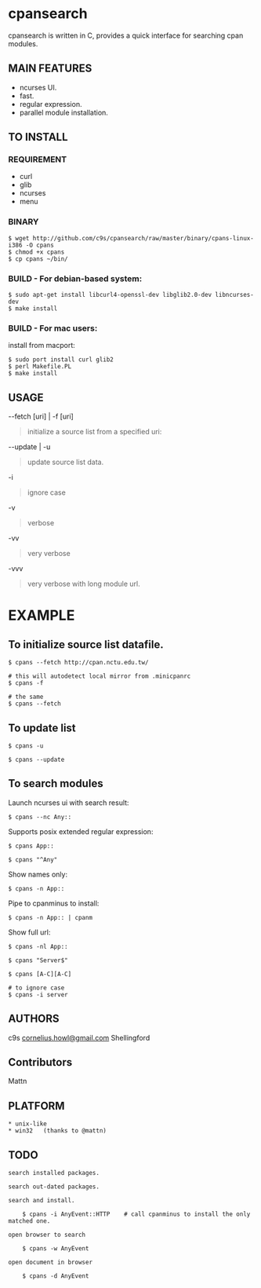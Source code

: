 
cpansearch
==========

cpansearch is written in C, provides a quick interface for searching cpan
modules.

## MAIN FEATURES

* ncurses UI.
* fast.
* regular expression.
* parallel module installation.

## TO INSTALL

### REQUIREMENT

* curl
* glib
* ncurses
* menu

### BINARY

    $ wget http://github.com/c9s/cpansearch/raw/master/binary/cpans-linux-i386 -O cpans
    $ chmod +x cpans
    $ cp cpans ~/bin/

### BUILD - For debian-based system:

    $ sudo apt-get install libcurl4-openssl-dev libglib2.0-dev libncurses-dev
    $ make install

### BUILD - For mac users:

install from macport:

    $ sudo port install curl glib2
    $ perl Makefile.PL
    $ make install

## USAGE

--fetch [uri] | -f [uri]

> initialize a source list from a specified uri:

--update | -u
    
> update source list data.

-i
    
> ignore case

-v

> verbose

-vv 

> very verbose

-vvv

> very verbose with long module url.

# EXAMPLE

## To initialize source list datafile.

    $ cpans --fetch http://cpan.nctu.edu.tw/

    # this will autodetect local mirror from .minicpanrc
    $ cpans -f

    # the same
    $ cpans --fetch

## To update list

    $ cpans -u

    $ cpans --update

## To search modules

Launch ncurses ui with search result:

    $ cpans --nc Any::

Supports posix extended regular expression:

    $ cpans App::

    $ cpans "^Any"

Show names only:

    $ cpans -n App::

Pipe to cpanminus to install:

    $ cpans -n App:: | cpanm

Show full url:

    $ cpans -nl App::

    $ cpans "Server$"

    $ cpans [A-C][A-C]

    # to ignore case
    $ cpans -i server


## AUTHORS

c9s <cornelius.howl@gmail.com>
Shellingford

## Contributors

Mattn

## PLATFORM

    * unix-like
    * win32   (thanks to @mattn)

## TODO

    search installed packages.

    search out-dated packages.

    search and install.

        $ cpans -i AnyEvent::HTTP    # call cpanminus to install the only matched one.

    open browser to search

        $ cpans -w AnyEvent

    open document in browser

        $ cpans -d AnyEvent
